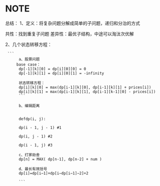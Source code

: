# NOTE
总结：
1、定义：将复杂问题分解成简单的子问题，递归和分治的方式

共性：找到重复子问题
差异性：最优子结构，中途可以淘汰次优解

2、几个状态转移方程：
    
    
     ```
          a、股票问题
         base case：
          dp[-1][k][0] = dp[i][0][0] = 0
          dp[-1][k][1] = dp[i][0][1] = -infinity
          
          状态转移方程：
          dp[i][k][0] = max(dp[i-1][k][0], dp[i-1][k][1] + prices[i])
          dp[i][k][1] = max(dp[i-1][k][1], dp[i-1][k-1][0] - prices[i])
          ```
          
          b、编辑距离
          
          
          defdp(i, j):
          
          dp(i - 1, j - 1) #1
          
          dp(i, j - 1) #2
          
          dp(i - 1, j) #3
          
          c、打家劫舍
          dp[n] = MAX( dp[n-1], dp[n-2] + num )
          
          d、最长有效括号
          dp[i]=dp[i−1]+dp[i−dp[i−1]−2]+2
          
          ```
         